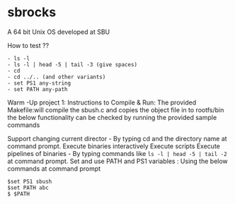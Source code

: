 # sbrocks
A 64 bit Unix OS developed at SBU

How to test ??
```
- ls -l
- ls -l | head -5 | tail -3 (give spaces)
- cd 
- cd ../.. (and other variants)
- set PS1 any-string 
- set PATH any-path 
```

Warm -Up project 1:
Instructions to Compile & Run:
The provided Makefile:will compile the sbush.c and copies the object file in to rootfs/bin
the below functionality can be checked by running the provided sample commands

Support changing current director     - By typing cd and the directory name at command prompt.
Execute binaries interactively
Execute scripts
Execute pipelines of binaries - By typing commands like `ls -l | head -5 | tail -2` at command prompt.
Set and use PATH and PS1 variables : Using the below commands at command prompt
```
$set PS1 sbush
$set PATH abc
$ $PATH
```
